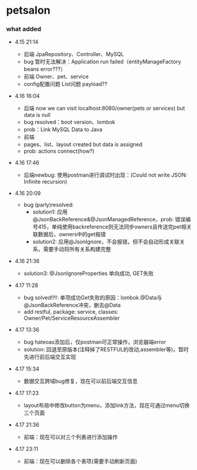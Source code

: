 # petsalon
### what added
  - 4.15 21:14 
    - 后端 JpaRepository、Controller、MySQL
    - bug 暂时无法解决：Application run failed（entityManageFactory beans error???）
    - 前端 Owner、pet、service
    - config配置问题 List问题 payload??

  - 4.16 16:04
    - 后端 now we can visit localhost:8080/owner(pets or services) but data is null
    - bug resolved：boot version、lombok
    - prob：Link MySQL Data to Java
    - 前端
    - pages、list、layout created but data is assigned
    - prob: actions connect(how?)

  - 4.16 17:46
    - 后端newbug: 使用postman进行调试时出现：(Could not write JSON: Infinite recursion)
    
  - 4.16 20:09
    - bug (parly)resolved:
      - solution1: 应用@JsonBackReference&@JsonManagedReference，prob: 错误编号415，单纯使用backreference则无法同步owners且传送完pet相关联数据后，owners中的get报错
      - solution2: 应用@JsonIgnore，不会报错，但不会自动形成关联关系，需要手动将所有关系构建完整

  - 4.16 21:36
    - solution3: @JsonIgnoreProperties 单向成功, GET失败

  - 4.17 11:28
    - bug solved!!!!: 单项成功Get失败的原因：lombok.@Data与@JsonBackReference冲突，删去@Data
    - add restful, package: service, classes: Owner/Pet/ServiceResourceAssembler

  - 4.17 13:36
    - bug hateoas添加后，仅postman可正常操作，浏览器端error
    - solution: 回退至原版本(注释掉了RESTFUL的改动,assembler等)，暂时先进行前后端交互实现

  - 4.17 15:34
    - 数据交互跨域bug修复，现在可以前后端交互信息
    
  - 4.17 17:23
    - layout布局中修改button为menu，添加link方法，现在可通过menu切换三个页面

  - 4.17 21:36
    - 前端：现在可以对三个列表进行添加操作
    
  - 4.17 23:11
    - 前端：现在可以删除各个表项(需要手动刷新页面)
